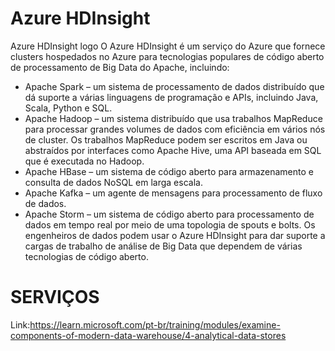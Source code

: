 # Azure HDInsight
Azure HDInsight logo O Azure HDInsight é um serviço do Azure que fornece clusters hospedados no Azure para tecnologias populares de código aberto de processamento de Big Data do Apache, incluindo:

- Apache Spark – um sistema de processamento de dados distribuído que dá suporte a várias linguagens de programação e APIs, incluindo Java, Scala, Python e SQL.
- Apache Hadoop – um sistema distribuído que usa trabalhos MapReduce para processar grandes volumes de dados com eficiência em vários nós de cluster. Os trabalhos MapReduce podem ser escritos em Java ou abstraídos por interfaces como Apache Hive, uma API baseada em SQL que é executada no Hadoop.
- Apache HBase – um sistema de código aberto para armazenamento e consulta de dados NoSQL em larga escala.
- Apache Kafka – um agente de mensagens para processamento de fluxo de dados.
- Apache Storm – um sistema de código aberto para processamento de dados em tempo real por meio de uma topologia de spouts e bolts.
Os engenheiros de dados podem usar o Azure HDInsight para dar suporte a cargas de trabalho de análise de Big Data que dependem de várias tecnologias de código aberto.


# SERVIÇOS

Link:https://learn.microsoft.com/pt-br/training/modules/examine-components-of-modern-data-warehouse/4-analytical-data-stores

